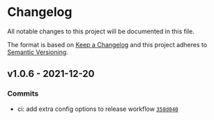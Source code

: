 # Changelog

All notable changes to this project will be documented in this file.

The format is based on [Keep a Changelog](https://keepachangelog.com/en/1.0.0/)
and this project adheres to [Semantic Versioning](https://semver.org/spec/v2.0.0.html).

## v1.0.6 - 2021-12-20

### Commits

- ci: add extra config options to release workflow [`358d040`](https://github.com/eels/chic-modules/commit/358d040b063eee92576f54c2d960ba903dfe367a)
